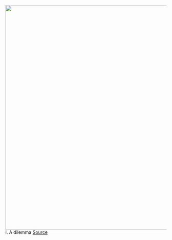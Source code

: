 <img src='https://cdn.vox-cdn.com/thumbor/RWBNH2NkqZo3QodlUqUhPWDZe20=/0x0:2521x1419/1200x800/filters:focal(1060x509:1462x911)/cdn.vox-cdn.com/uploads/chorus_image/image/67414332/200787_1_1100.0.jpg' width='700px' /><br/>
I. A dilemma
<a href='https://www.theverge.com/interface/2020/9/16/21437942/social-dilemma-netflix-review-orlowski-sarah-zhang-memo-facebook-buzzfeed'> Source <a/>